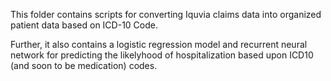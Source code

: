 This folder contains scripts for converting Iquvia claims data into organized patient data based on ICD-10 Code.

Further, it also contains a logistic regression model and recurrent neural network for predicting the likelyhood of hospitalization based upon ICD10 (and soon to be medication) codes.
